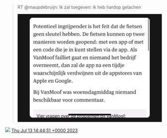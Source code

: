 > RT @maupdebruijn: Ik zal toegeven: ik heb hardop gelachen 
> 
> ![](../../media/1679502151008002051-F050eYyWcAAtQxK.jpg)

<img src="../../media/tweet.ico" width="12" /> [Thu Jul 13 14:44:51 +0000 2023](https://twitter.com/DromerDenker/status/1679502151008002051)